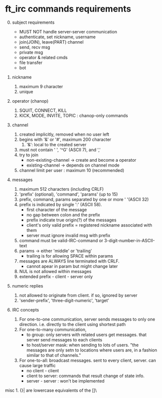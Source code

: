 # ft_irc commands requirements

0. subject requirements
    - MUST NOT handle server-server communication
    - authenticate, set nickname, username
    - join(JOIN), leave(PART) channel
    - send, recv msg
    - private msg
    - operator & related cmds
    - file transfer
    - bot

1. nickname
    1. maximum 9 character
    2. unique

2. operator (chanop)
    1. SQUIT, CONNECT, KILL
    2. KICK, MODE, INVITE, TOPIC : chanop-only commands

3. channel
    1. created implicitly, removed when no user left
    2. begins with '&' or '#', maximum 200 character
        1. '&': local to the created server
    3. must not contain ' ', '^G' (ASCII 7), and ','
    4. try to join
        - non-existing-channel -> create and become a operator
        - existing-channel -> depends on channel mode
    5. channel limit per user : maximum 10 (recommended)

4. messages
	1. maximum 512 characters (including CRLF)
    2. 'prefix' (optional), 'command', 'params' (up to 15)
    3. prefix, command, params separated by one or more ' '(ASCII 32)
    4. prefix is indicated by single ':' (ASCII 58).
        - first character of the message
        - no gap between colon and the prefix
        - prefix indicate true origin(?) of the messages
        - client's only valid prefix = registered nickname associated with them
        - server must ignore invalid msg with prefix
    5. command must be valid-IRC-command or 3-digit-number-in-ASCII-text
    6. params -> either 'middle' or 'trailing'
        - trailing is for allowing SPACE within params
    7. messages are ALWAYS line terminated with CRLF.
        - cannot apear in param but might change later
    8. NUL is not allowed within messages
    9. extended prefix - client - server only

5. numeric replies
	1. not allowed to originate from client. if so, ignored by server
	2. 'sender-prefix', 'three-digit-numeric', 'target'

6. IRC concepts
	1. For one-to-one communication, server sends messages to only one direction. i.e. directly to the client using shortest path
	2. For one-to-many communication,
		- to group: only servers with related users get messages. that server send messages to each clients
		- to host/server mask: when sending to lots of users. "the messages are only setn to locations where users are, in a fashion similar to that of channels."
	3. For one-to-all: broadcast messages. sent to every client, server. can cause large traffic
		- no client - client
		- client to server: commands that result change of state info.
		- server - server : won't be implemented

misc
    1. {}| are lowercase equivalents of the []\

